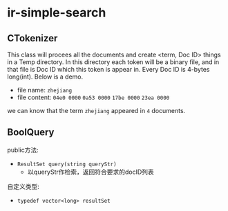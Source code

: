 ir-simple-search
================
CTokenizer 
-------
This class will procees all the documents and create <term, Doc ID> things in a Temp directory. In this directory each token will be a binary file, and in that file is Doc ID which this token is appear in. Every Doc ID is 4-bytes long(int). Below is a demo.<br>
* file name: `zhejiang`<br>
* file content: `04e0 0000` `0a53 0000` `17be 0000` `23ea 0000`<br>

we can know that the term `zhejiang` appeared in `4` documents.

BoolQuery
---------

public方法:

* `ResultSet query(string queryStr)`
    - 以queryStr作检索，返回符合要求的docID列表

自定义类型:

* `typedef vector<long> resultSet`
